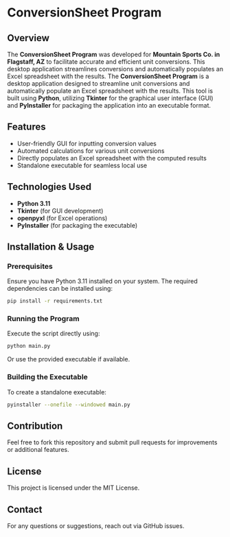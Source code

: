 # ConversionSheet Program

## Overview
The **ConversionSheet Program** was developed for **Mountain Sports Co. in Flagstaff, AZ** to facilitate accurate and efficient unit conversions. This desktop application streamlines conversions and automatically populates an Excel spreadsheet with the results.
The **ConversionSheet Program** is a desktop application designed to streamline unit conversions and automatically populate an Excel spreadsheet with the results. This tool is built using **Python**, utilizing **Tkinter** for the graphical user interface (GUI) and **PyInstaller** for packaging the application into an executable format.

## Features
- User-friendly GUI for inputting conversion values
- Automated calculations for various unit conversions
- Directly populates an Excel spreadsheet with the computed results
- Standalone executable for seamless local use

## Technologies Used
- **Python 3.11**
- **Tkinter** (for GUI development)
- **openpyxl** (for Excel operations)
- **PyInstaller** (for packaging the executable)

## Installation & Usage
### Prerequisites
Ensure you have Python 3.11 installed on your system. The required dependencies can be installed using:
```sh
pip install -r requirements.txt
```

### Running the Program
Execute the script directly using:
```sh
python main.py
```
Or use the provided executable if available.

### Building the Executable
To create a standalone executable:
```sh
pyinstaller --onefile --windowed main.py
```

## Contribution
Feel free to fork this repository and submit pull requests for improvements or additional features.

## License
This project is licensed under the MIT License.

## Contact
For any questions or suggestions, reach out via GitHub issues.

